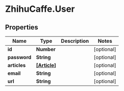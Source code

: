 # ZhihuCaffe.User

## Properties
Name | Type | Description | Notes
------------ | ------------- | ------------- | -------------
**id** | **Number** |  | [optional] 
**password** | **String** |  | [optional] 
**articles** | [**[Article]**](Article.md) |  | [optional] 
**email** | **String** |  | [optional] 
**url** | **String** |  | [optional] 
